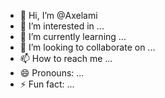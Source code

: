- 👋 Hi, I’m @Axelami
- 👀 I’m interested in ...
- 🌱 I’m currently learning ...
- 💞️ I’m looking to collaborate on ...
- 📫 How to reach me ...
- 😄 Pronouns: ...
- ⚡ Fun fact: ...

<!---
Axelami/Axelami is a ✨ special ✨ repository because its `README.md` (this file) appears on your GitHub profile.
You can click the Preview link to take a look at your changes.
--->
